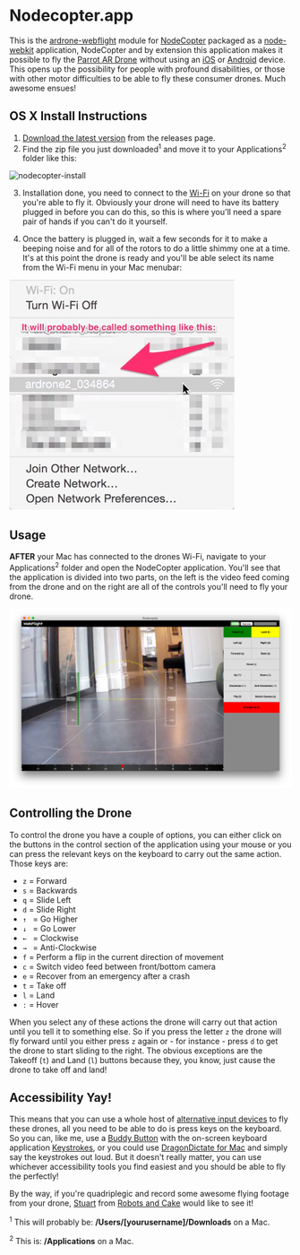# Nodecopter.app

This is the [ardrone-webflight](http://eschnou.github.io/ardrone-webflight/) module for [NodeCopter](http://www.nodecopter.com/) packaged as a [node-webkit](https://github.com/rogerwang/node-webkit) application, NodeCopter and by extension this application makes it possible to fly the [Parrot AR Drone](http://ardrone2.parrot.com/) without using an [iOS](https://www.apple.com/ios/) or [Android](http://www.android.com/) device.  This opens up the possibility for people with profound disabilities, or those with other motor difficulties to be able to fly these consumer drones.  Much awesome ensues!

## OS X Install Instructions ##

1. [Download the latest version](https://github.com/andrew/Nodecopter.app/releases) from the releases page.
2. Find the zip file you just downloaded<sup>1</sup> and move it to your Applications<sup>2</sup> folder like this:

![nodecopter-install](http://i.imgur.com/cmRbE8f.gif?1)

3. Installation done, you need to connect to the [Wi-Fi](http://www.wi-fi.org/) on your drone so that you're able to fly it.  Obviously your drone will need to have its battery plugged in before you can do this, so this is where you'll need a spare pair of hands if you can't do it yourself.

4. Once the battery is plugged in, wait a few seconds for it to make a beeping noise and for all of the rotors to do a little shimmy one at a time.  It's at this point the drone is ready and you'll be able select its name from the Wi-Fi menu in your Mac menubar:

![drone-wi-fi-menu](images/drone-wi-fi-menu-annotated.jpg)

## Usage ##

__AFTER__ your Mac has connected to the drones Wi-Fi, navigate to your Applications<sup>2</sup> folder and open the NodeCopter application.  You'll see that the application is divided into two parts, on the left is the video feed coming from the drone and on the right are all of the controls you'll need to fly your drone.

![NodeCopter-UI](images/NodeCopter-UI.png)

## Controlling the Drone ##

To control the drone you have a couple of options, you can either click on the buttons in the control section of the application using your mouse or you can press the relevant keys on the keyboard to carry out the same action.  Those keys are:

* `z` = Forward
* `s` = Backwards
* `q` = Slide Left
* `d` = Slide Right
* `↑ ` = Go Higher
* `↓ ` = Go Lower
* `← ` = Clockwise
* `→ ` = Anti-Clockwise
* `f` = Perform a flip in the current direction of movement
* `c` = Switch video feed between front/bottom camera
* `e` = Recover from an emergency after a crash
* `t` = Take off
* `l` = Land
* `:` = Hover

When you select any of these actions the drone will carry out that action until you tell it to something else. So if you press the letter `z` the drone will fly forward until you either press `z` again or - for instance - press `d` to get the drone to start sliding to the right. The obvious exceptions are the Takeoff (`t`) and Land (`l`) buttons because they, you know, just cause the drone to take off and land!

## Accessibility Yay! ##

This means that you can use a whole host of [alternative input devices](http://askjan.org/media/altinput.html) to fly these drones, all you need to be able to do is press keys on the keyboard.  So you can, like me, use a [Buddy Button](http://www.ablenetinc.com/assistive-technology/switches/buddy-button-and-big-buddy) with the on-screen keyboard application [Keystrokes](http://www.assistiveware.com/product/keystrokes), or you could use [DragonDictate for Mac](http://www.nuance.com/for-individuals/by-product/dragon-for-mac/dragon-dictate/index.htm) and simply say the keystrokes out loud.  But it doesn't really matter, you can use whichever accessibility tools you find easiest and you should be able to fly the perfectly!

By the way, if you're quadriplegic and record some awesome flying footage from your drone, [Stuart](mailto:contact@robotsandcake.org) from [Robots and Cake](https://robotsandcake.org/) would like to see it!

<sup>1</sup> This will probably be: __/Users/[yourusername]/Downloads__ on a Mac.

<sup>2</sup> This is: __/Applications__ on a Mac.